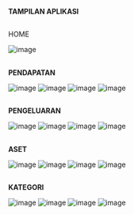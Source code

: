 **TAMPILAN APLIKASI**

##

HOME

![image](https://github.com/user-attachments/assets/7382407b-ae88-499e-ba15-397899856e97)

##

**PENDAPATAN**

![image](https://github.com/user-attachments/assets/6ef50d4e-90d3-45a8-ba65-2a0546110b00)
![image](https://github.com/user-attachments/assets/4243b4b0-170a-4cbc-bf55-5661a8761ca5)
![image](https://github.com/user-attachments/assets/02cc7db8-078b-4034-b83c-6a63a010c80e)
![image](https://github.com/user-attachments/assets/0cfcaa07-aadd-4674-b602-ff3606b5ddb4)


##

**PENGELUARAN**

![image](https://github.com/user-attachments/assets/a6d9854b-bcb8-4dba-a242-fcea01b4c68e)
![image](https://github.com/user-attachments/assets/18e74370-9a5d-4eee-839e-8d1f92bd68c1)
![image](https://github.com/user-attachments/assets/435442c3-35d0-4ba3-aa81-46e4dcca75c2)
![image](https://github.com/user-attachments/assets/3b9d302a-afe3-4e10-b59c-15ca2e370c9e)

##

**ASET**

![image](https://github.com/user-attachments/assets/c16262cd-d290-4042-9564-608872d6ea5a)
![image](https://github.com/user-attachments/assets/eafb10dd-fae8-4d1d-af84-909e9ffd7a1c)
![image](https://github.com/user-attachments/assets/ebc8d2cf-bea1-4c1c-bf65-35dbbf2743ad)
![image](https://github.com/user-attachments/assets/ef7213f8-c499-43c7-98b4-ca21c1db64f0)

##

**KATEGORI**

![image](https://github.com/user-attachments/assets/6196869a-f989-46ee-9174-87572183a8ff)
![image](https://github.com/user-attachments/assets/efe26ec0-639a-4a19-a71e-3a79dd306c1b)
![image](https://github.com/user-attachments/assets/54a38035-bb3d-4173-bf95-3189b8ee74c6)
![image](https://github.com/user-attachments/assets/d75a81a0-1e1e-470b-82eb-9596b322a758)

